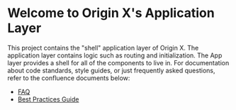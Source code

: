# Welcome to Origin X's Application Layer

This project contains the "shell" application layer of Origin X.  The application layer contains logic such as routing and initialization.  The App layer provides a shell for all of the components to live in.  For documentation about code standards, style guides, or just frequently asked questions, refer to the confluence documents below:

* [FAQ](https://confluence.ea.com/display/EBI/Origin+X+Development+FAQ)
* [Best Practices Guide](https://confluence.ea.com/display/EBI/Origin+X+-+Coding+Standard+and+Style+Guide)